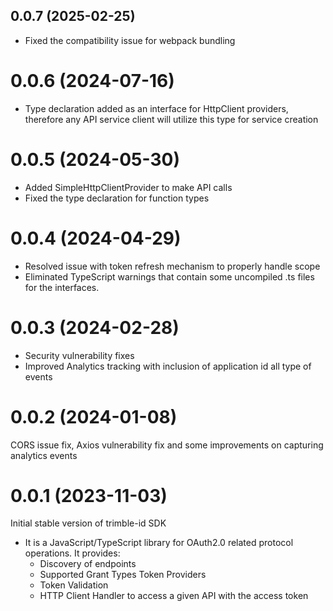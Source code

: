 ## 0.0.7 (2025-02-25)

* Fixed the compatibility issue for webpack bundling

# 0.0.6 (2024-07-16)

* Type declaration added as an interface for HttpClient providers, therefore any API service client will utilize this type for service creation

# 0.0.5 (2024-05-30)

* Added SimpleHttpClientProvider to make API calls
* Fixed the type declaration for function types

# 0.0.4 (2024-04-29)

* Resolved issue with token refresh mechanism to properly handle scope
* Eliminated TypeScript warnings that contain some uncompiled .ts files for the interfaces.

# 0.0.3 (2024-02-28)

* Security vulnerability fixes
* Improved Analytics tracking with inclusion of application id all type of events

# 0.0.2 (2024-01-08)

CORS issue fix, Axios vulnerability fix and some improvements on capturing analytics events

# 0.0.1 (2023-11-03)

Initial stable version of trimble-id SDK

- It is a JavaScript/TypeScript library for OAuth2.0 related protocol operations. It provides:
    - Discovery of endpoints
    - Supported Grant Types Token Providers
    - Token Validation
    - HTTP Client Handler to access a given API with the access token
